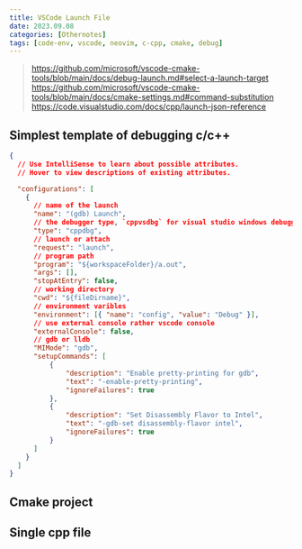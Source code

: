 ```yaml
---
title: VSCode Launch File
date: 2023.09.08
categories: [Othernotes]
tags: [code-env, vscode, neovim, c-cpp, cmake, debug]
---
```


> https://github.com/microsoft/vscode-cmake-tools/blob/main/docs/debug-launch.md#select-a-launch-target  
> https://github.com/microsoft/vscode-cmake-tools/blob/main/docs/cmake-settings.md#command-substitution  
> https://code.visualstudio.com/docs/cpp/launch-json-reference

## Simplest template of debugging c/c++

```json
{
  // Use IntelliSense to learn about possible attributes.
  // Hover to view descriptions of existing attributes.

  "configurations": [
    {
      // name of the launch
      "name": "(gdb) Launch", 
      // the debugger type, `cppvsdbg` for visual studio windows debugger, `cppdbg` for gdb or lldb
      "type": "cppdbg", 
      // launch or attach
      "request": "launch",
      // program path
      "program": "${workspaceFolder}/a.out",
      "args": [],
      "stopAtEntry": false,
      // working directory
      "cwd": "${fileDirname}",
      // environment varibles
      "environment": [{ "name": "config", "value": "Debug" }],
      // use external console rather vscode console
      "externalConsole": false,
      // gdb or lldb
      "MIMode": "gdb",
      "setupCommands": [
          {
              "description": "Enable pretty-printing for gdb",
              "text": "-enable-pretty-printing",
              "ignoreFailures": true
          },
          {
              "description": "Set Disassembly Flavor to Intel",
              "text": "-gdb-set disassembly-flavor intel",
              "ignoreFailures": true
          }
      ]
    } 
  ]
}
```

## Cmake project

## Single cpp file